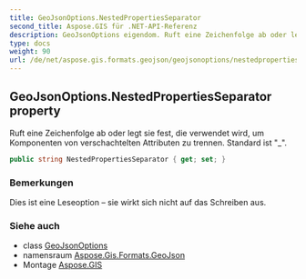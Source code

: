 ```yaml
---
title: GeoJsonOptions.NestedPropertiesSeparator
second_title: Aspose.GIS für .NET-API-Referenz
description: GeoJsonOptions eigendom. Ruft eine Zeichenfolge ab oder legt sie fest die verwendet wird um Komponenten von verschachtelten Attributen zu trennen. Standard ist _.
type: docs
weight: 90
url: /de/net/aspose.gis.formats.geojson/geojsonoptions/nestedpropertiesseparator/
---
```

## GeoJsonOptions.NestedPropertiesSeparator property

Ruft eine Zeichenfolge ab oder legt sie fest, die verwendet wird, um Komponenten von verschachtelten Attributen zu trennen. Standard ist "_".

```csharp
public string NestedPropertiesSeparator { get; set; }
```

### Bemerkungen

Dies ist eine Leseoption – sie wirkt sich nicht auf das Schreiben aus.

### Siehe auch

* class [GeoJsonOptions](../)
* namensraum [Aspose.Gis.Formats.GeoJson](../../geojsonoptions/)
* Montage [Aspose.GIS](../../../)


